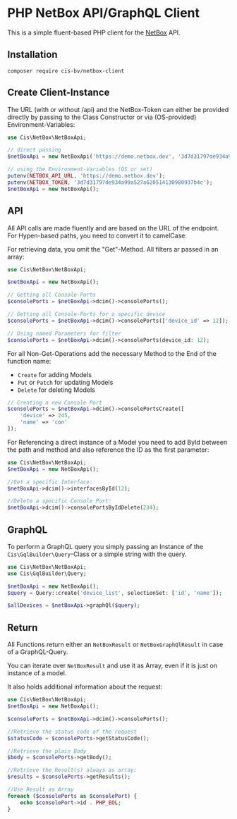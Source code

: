 # PHP NetBox API/GraphQL Client

This is a simple fluent-based PHP client for the [NetBox](https://github.com/netbox-community/netbox/) API.

## Installation

```
composer require cis-bv/netbox-client
```

## Create Client-Instance

The URL (with or without /api) and the NetBox-Token can either be provided directly by passing to the Class Constructor or via (OS-provided) Environment-Variables:

```php
use Cis\NetBox\NetBoxApi;

// direct passing
$netBoxApi = new NetBoxApi('https://demo.netbox.dev', '3d7d31797de934a99a527a620514130980937b4c');

// using the Environment-Variables (OS or set)
putenv(NETBOX_API_URL, 'https://demo.netbox.dev');
putenv(NETBOX_TOKEN, '3d7d31797de934a99a527a620514130980937b4c');
$netBoxApi = new NetBoxApi();
```

## API

All API calls are made fluently and are based on the URL of the endpoint.
For Hypen-based paths, you need to convert it to camelCase:

For retrieving data, you omit the "Get"-Method. All filters ar passed in an array:
```php
use Cis\NetBox\NetBoxApi;

$netBoxApi = new NetBoxApi();

// Getting all Console-Ports
$consolePorts = $netBoxApi->dcim()->consolePorts();

// Getting all Console-Ports for a specific device
$consolePorts = $netBoxApi->dcim()->consolePorts(['device_id' => 12]);

// Using named Parameters for filter
$consolePorts = $netBoxApi->dcim()->consolePorts(device_id: 12);
```

For all Non-Get-Operations add the necessary Method to the End of the function name:

- ``Create`` for adding Models
- ``Put`` or ``Patch`` for updating Models
- ``Delete`` for deleting Models 

```php
// Creating a new Console Port
$consolePorts = $netBoxApi->dcim()->consolePortsCreate([
    'device' => 245,
    'name' => 'con'
]);
```

For Referencing a direct instance of a Model you need to add ById between the path and method and also reference the ID as the first parameter:

```php
use Cis\NetBox\NetBoxApi;
$netBoxApi = new NetBoxApi();

//Get a specific Interface:
$netBoxApi->dcim()->interfacesById(12);

//Delete a specific Console Port:
$netBoxApi->dcim()->consolePortsByIdDelete(234);
```

## GraphQL

To perform a GraphQL query you simply passing an Instance of the ``Cis\GqlBuilder\Query``-Class or a simple string with the query.

```php
use Cis\NetBox\NetBoxApi;
use Cis\GqlBuilder\Query;

$netBoxApi = new NetBoxApi();
$query = Query::create('device_list', selectionSet: ['id', 'name']);

$allDevices = $netBoxApi->graphQl($query);
```

## Return

All Functions return either an ``NetBoxResult`` or ``NetBoxGraphQlResult`` in case of a GraphQL-Query.

You can iterate over ``NetBoxResult`` and use it as Array, even if it is just on instance of a model.

It also holds additional information about the request:

```php
use Cis\NetBox\NetBoxApi;
$netBoxApi = new NetBoxApi();

$consolePorts = $netBoxApi->dcim()->consolePorts();

//Retrieve the status code of the request
$statusCode = $consolePorts->getStatusCode();

//Retrieve the plain Body
$body = $consolePorts->getBody();

//Retrieve the Result(s) always as array:
$results = $consolePorts->getResults();

//Use Result as Array
foreach ($consolePorts as $consolePort) {
    echo $consolePort->id . PHP_EOL;
}
```